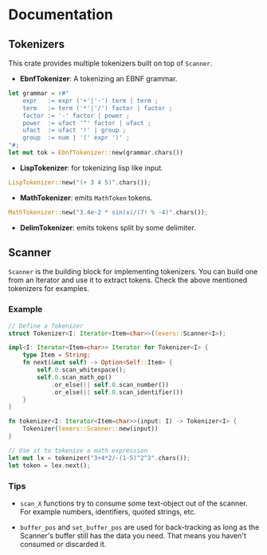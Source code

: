 # Documentation

## Tokenizers
This crate provides multiple tokenizers built on top of `Scanner`.

- **EbnfTokenizer**: A tokenizing an EBNF grammar.
```rust
let grammar = r#"
    expr   := expr ('+'|'-') term | term ;
    term   := term ('*'|'/') factor | factor ;
    factor := '-' factor | power ;
    power  := ufact '^' factor | ufact ;
    ufact  := ufact '!' | group ;
    group  := num | '(' expr ')' ;
"#;
let mut tok = EbnfTokenizer::new(grammar.chars())
```
- **LispTokenizer**: for tokenizing lisp like input.
```rust
LispTokenizer::new("(+ 3 4 5)".chars());
```
- **MathTokenizer**: emits `MathToken` tokens.
```rust
MathTokenizer::new("3.4e-2 * sin(x)/(7! % -4)".chars());
```
- **DelimTokenizer**: emits tokens split by some delimiter.


## Scanner
`Scanner` is the building block for implementing tokenizers. You can build one from an Iterator and use it to extract tokens. Check the above mentioned tokenizers for examples.

### Example

```rust
// Define a Tokenizer
struct Tokenizer<I: Iterator<Item=char>>(lexers::Scanner<I>);

impl<I: Iterator<Item=char>> Iterator for Tokenizer<I> {
    type Item = String;
    fn next(&mut self) -> Option<Self::Item> {
        self.0.scan_whitespace();
        self.0.scan_math_op()
            .or_else(|| self.0.scan_number())
            .or_else(|| self.0.scan_identifier())
    }
}

fn tokenizer<I: Iterator<Item=char>>(input: I) -> Tokenizer<I> {
    Tokenizer(lexers::Scanner::new(input))
}

// Use it to tokenize a math expression
let mut lx = tokenizer("3+4*2/-(1-5)^2^3".chars());
let token = lex.next();
```

### Tips

- `scan_X` functions try to consume some text-object out of the scanner. For example numbers, identifiers, quoted strings, etc.

- `buffer_pos` and `set_buffer_pos` are used for back-tracking as long as the Scanner's buffer still has the data you need. That means you haven't consumed or discarded it.
